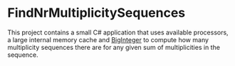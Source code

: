 # FindNrMultiplicitySequences

This project contains a small C# application that uses available processors, a large internal memory cache and [BigInteger](https://msdn.microsoft.com/en-us/library/system.numerics.biginteger(v=vs.100).aspx) to compute how many multiplicity sequences there are for any given sum of multiplicities in the sequence.
